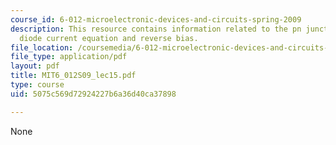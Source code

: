 ```yaml
---
course_id: 6-012-microelectronic-devices-and-circuits-spring-2009
description: This resource contains information related to the pn junction diode,
  diode current equation and reverse bias.
file_location: /coursemedia/6-012-microelectronic-devices-and-circuits-spring-2009/5075c569d72924227b6a36d40ca37898_MIT6_012S09_lec15.pdf
file_type: application/pdf
layout: pdf
title: MIT6_012S09_lec15.pdf
type: course
uid: 5075c569d72924227b6a36d40ca37898

---
```

None